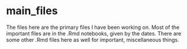 # main_files
The files here are the primary files I have been working on. Most of the important files are in the .Rmd notebooks, given by the dates. There are some other .Rmd files here as well for important, miscellaneous things.
